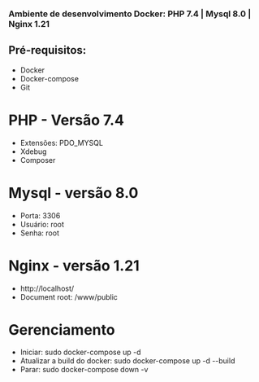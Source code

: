 ### Ambiente de desenvolvimento Docker: PHP 7.4 | Mysql 8.0 | Nginx 1.21

## Pré-requisitos:
- Docker
- Docker-compose
- Git

# PHP - Versão 7.4
- Extensões: PDO_MYSQL
- Xdebug
- Composer

# Mysql - versão 8.0
- Porta: 3306
- Usuário: root
- Senha: root

# Nginx - versão 1.21
- http://localhost/
- Document root: /www/public

# Gerenciamento
- Iniciar: sudo docker-compose up -d
- Atualizar a build do docker: sudo docker-compose up -d --build
- Parar: sudo docker-compose down -v
